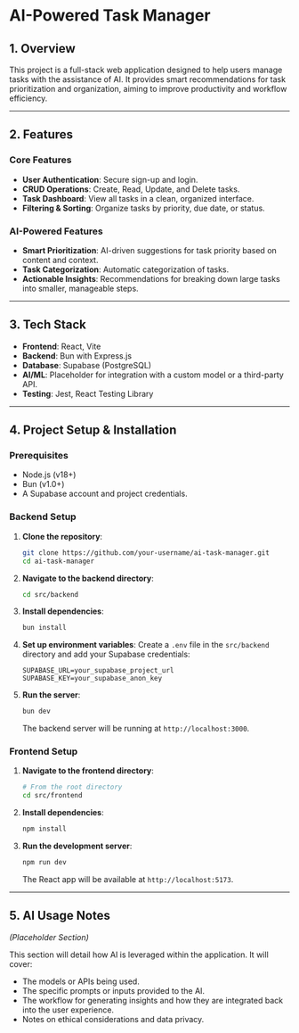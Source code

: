 # AI-Powered Task Manager

## 1. Overview

This project is a full-stack web application designed to help users manage tasks with the assistance of AI. It provides smart recommendations for task prioritization and organization, aiming to improve productivity and workflow efficiency.

---

## 2. Features

### Core Features
- **User Authentication**: Secure sign-up and login.
- **CRUD Operations**: Create, Read, Update, and Delete tasks.
- **Task Dashboard**: View all tasks in a clean, organized interface.
- **Filtering & Sorting**: Organize tasks by priority, due date, or status.

### AI-Powered Features
- **Smart Prioritization**: AI-driven suggestions for task priority based on content and context.
- **Task Categorization**: Automatic categorization of tasks.
- **Actionable Insights**: Recommendations for breaking down large tasks into smaller, manageable steps.

---

## 3. Tech Stack

- **Frontend**: React, Vite
- **Backend**: Bun with Express.js
- **Database**: Supabase (PostgreSQL)
- **AI/ML**: Placeholder for integration with a custom model or a third-party API.
- **Testing**: Jest, React Testing Library

---

## 4. Project Setup & Installation

### Prerequisites
- Node.js (v18+)
- Bun (v1.0+)
- A Supabase account and project credentials.

### Backend Setup
1.  **Clone the repository**:
    ```bash
    git clone https://github.com/your-username/ai-task-manager.git
    cd ai-task-manager
    ```
2.  **Navigate to the backend directory**:
    ```bash
    cd src/backend
    ```
3.  **Install dependencies**:
    ```bash
    bun install
    ```
4.  **Set up environment variables**:
    Create a `.env` file in the `src/backend` directory and add your Supabase credentials:
    ```env
    SUPABASE_URL=your_supabase_project_url
    SUPABASE_KEY=your_supabase_anon_key
    ```
5.  **Run the server**:
    ```bash
    bun dev
    ```
    The backend server will be running at `http://localhost:3000`.

### Frontend Setup
1.  **Navigate to the frontend directory**:
    ```bash
    # From the root directory
    cd src/frontend
    ```
2.  **Install dependencies**:
    ```bash
    npm install
    ```
3.  **Run the development server**:
    ```bash
    npm run dev
    ```
    The React app will be available at `http://localhost:5173`.

---

## 5. AI Usage Notes

*(Placeholder Section)*

This section will detail how AI is leveraged within the application. It will cover:
- The models or APIs being used.
- The specific prompts or inputs provided to the AI.
- The workflow for generating insights and how they are integrated back into the user experience.
- Notes on ethical considerations and data privacy.
